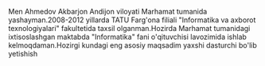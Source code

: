 Men Ahmedov Akbarjon Andijon viloyati Marhamat tumanida yashayman.2008-2012 yillarda TATU Farg'ona filiali "Informatika va axborot texnologiyalari" fakultetida taxsil olganman.Hozirda Marhamat tumanidagi ixtisoslashgan maktabda "Informatika" fani o'qituvchisi lavozimida ishlab kelmoqdaman.Hozirgi kundagi eng asosiy maqsadim yaxshi dasturchi bo'lib yetishish 

